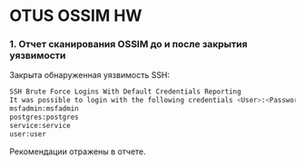 # OTUS OSSIM HW

### 1. Отчет сканирования OSSIM до и после закрытия уязвимости
Закрыта обнаруженная уязвимость SSH:
```bash
SSH Brute Force Logins With Default Credentials Reporting
It was possible to login with the following credentials <User>:<Password>
msfadmin:msfadmin
postgres:postgres
service:service
user:user
```
Рекомендации отражены в отчете.

